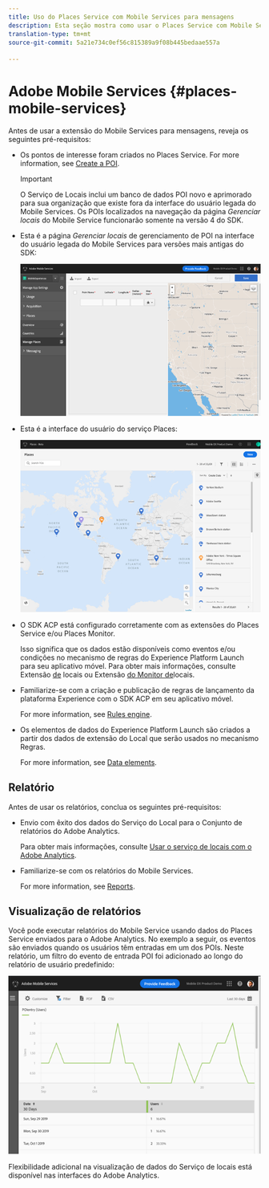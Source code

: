 ```yaml
---
title: Uso do Places Service com Mobile Services para mensagens
description: Esta seção mostra como usar o Places Service com Mobile Services para mensagens.
translation-type: tm+mt
source-git-commit: 5a21e734c0ef56c815389a9f08b445bedaae557a

---
```



# Adobe Mobile Services {#places-mobile-services}

Antes de usar a extensão do Mobile Services para mensagens, reveja os seguintes pré-requisitos:

* Os pontos de interesse foram criados no Places Service. For more information, see [Create a POI](/help/poi-mgmt-ui/create-a-poi-ui.md).

   >[!IMPORTANT]
   >
   >O Serviço de Locais inclui um banco de dados POI novo e aprimorado para sua organização que existe fora da interface do usuário legada do Mobile Services. Os POIs localizados na navegação da página *Gerenciar locais* do Mobile Service funcionarão somente na versão 4 do SDK.

* Esta é a página *Gerenciar locais* de gerenciamento de POI na interface do usuário legada do Mobile Services para versões mais antigas do SDK:

   ![Interface do usuário legada](/help/assets/legacy-location-v4-ui.png)

* Esta é a interface do usuário do serviço Places:

   ![Interface do usuário de gerenciamento de POI do Places Service](/help/assets/places-ui.png)

* O SDK ACP está configurado corretamente com as extensões do Places Service e/ou Places Monitor.

   Isso significa que os dados estão disponíveis como eventos e/ou condições no mecanismo de regras do Experience Platform Launch para seu aplicativo móvel. Para obter mais informações, consulte Extensão [de](/help/places-ext-aep-sdks/places-extension/places-extension.md) locais ou Extensão [do Monitor de](/help/places-ext-aep-sdks/places-monitor-extension/using-places-monitor-extension.md)locais.

* Familiarize-se com a criação e publicação de regras de lançamento da plataforma Experience com o SDK ACP em seu aplicativo móvel.

   For more information, see [Rules engine](https://aep-sdks.gitbook.io/docs/using-mobile-extensions/mobile-core/rules-engine).

* Os elementos de dados do Experience Platform Launch são criados a partir dos dados de extensão do Local que serão usados no mecanismo Regras.

   For more information, see [Data elements](https://aep-sdks.gitbook.io/docs/using-mobile-extensions/mobile-core/rules-engine#data-elements).

## Relatório

Antes de usar os relatórios, conclua os seguintes pré-requisitos:

* Envio com êxito dos dados do Serviço do Local para o Conjunto de relatórios do Adobe Analytics.

   Para obter mais informações, consulte [Usar o serviço de locais com o Adobe Analytics](/help/use-places-with-other-solutions/places-adobe-analytics/use-places-adobe-analytics.md).

* Familiarize-se com os relatórios do Mobile Services.

   For more information, see [Reports](https://docs.adobe.com/content/help/en/mobile-services/using/reports-ug/usage.html).

## Visualização de relatórios

Você pode executar relatórios do Mobile Service usando dados do Places Service enviados para o Adobe Analytics. No exemplo a seguir, os eventos são enviados quando os usuários têm entradas em um dos POIs. Neste relatório, um filtro do evento de entrada POI foi adicionado ao longo do relatório de usuário predefinido:

![Visualização de relatório](/help/assets/report-visualize.png)

Flexibilidade adicional na visualização de dados do Serviço de locais está disponível nas interfaces do Adobe Analytics.

